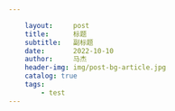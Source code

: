 ```yaml
---

    layout:     post
    title:      标题
    subtitle:   副标题
    date:       2022-10-10
    author:     马杰
    header-img: img/post-bg-article.jpg
    catalog: true
    tags:
        - test
---
```


